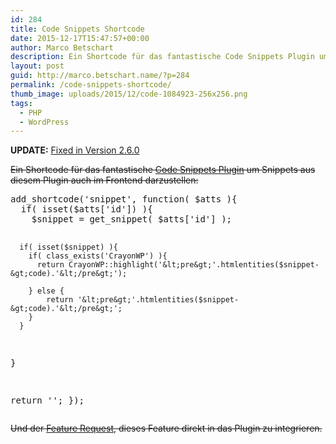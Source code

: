 ```yaml
---
id: 284
title: Code Snippets Shortcode
date: 2015-12-17T15:47:57+00:00
author: Marco Betschart
description: Ein Shortcode für das fantastische Code Snippets Plugin um Snippets aus diesem Plugin auch im Frontend darzustellen.
layout: post
guid: http://marco.betschart.name/?p=284
permalink: /code-snippets-shortcode/
thumb_image: uploads/2015/12/code-1084923-256x256.png
tags:
  - PHP
  - WordPress
---
```

**UPDATE:** [Fixed in Version 2.6.0](https://de.wordpress.org/plugins/code-snippets/changelog/)

<del datetime="2016-01-04T12:00:21+00:00">Ein Shortcode für das fantastische <a href="https://de.wordpress.org/plugins/code-snippets/" target="_blank">Code Snippets Plugin</a> um Snippets aus diesem Plugin auch im Frontend darzustellen:</del>

<div class="snippetcpt-wrap" id="snippet-524" data-id="524" data-edit="http://dev.marco-betschart.local/wp-admin/post.php?post=524&action=edit" data-copy="/wp-admin/export.php?type=jekyll&#038;snippet=b31d996337&#038;id=524" data-fullscreen="http://dev.marco-betschart.local/code-snippets/code-snippet-shortcode/?full-screen=1">
  <pre class="prettyprint linenums lang-php" title="Code Snippet Shortcode">add_shortcode('snippet', function( $atts ){
  if( isset($atts['id']) ){
    $snippet = get_snippet( $atts['id'] );
  
      if( isset($snippet) ){
        if( class_exists('CrayonWP') ){
          return CrayonWP::highlight('&lt;pre&gt;'.htmlentities($snippet-&gt;code).'&lt;/pre&gt;');
          
        } else {
            return '&lt;pre&gt;'.htmlentities($snippet-&gt;code).'&lt;/pre&gt;';
        }
      }
  }
  
  return '';
});</pre>
</div>

<del datetime="2016-01-04T12:04:35+00:00">Und der <a href="https://github.com/sheabunge/code-snippets/issues/41" target="_blank">Feature Request</a>, dieses Feature direkt in das Plugin zu integrieren.</del>